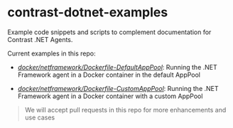 # contrast-dotnet-examples

Example code snippets and scripts to complement documentation for Contrast .NET Agents.

Current examples in this repo:

* [*docker/netframework/Dockerfile-DefaultAppPool*](docker/netframework/Dockerfile-DefaultAppPool): Running the .NET Framework agent in a Docker container in the default AppPool

* [*docker/netframework/Dockerfile-CustomAppPool*](docker/netframework/Dockerfile-CustomAppPool): Running the .NET Framework agent in a Docker container with a custom AppPool


>We will accept pull requests in this repo for more enhancements and use cases